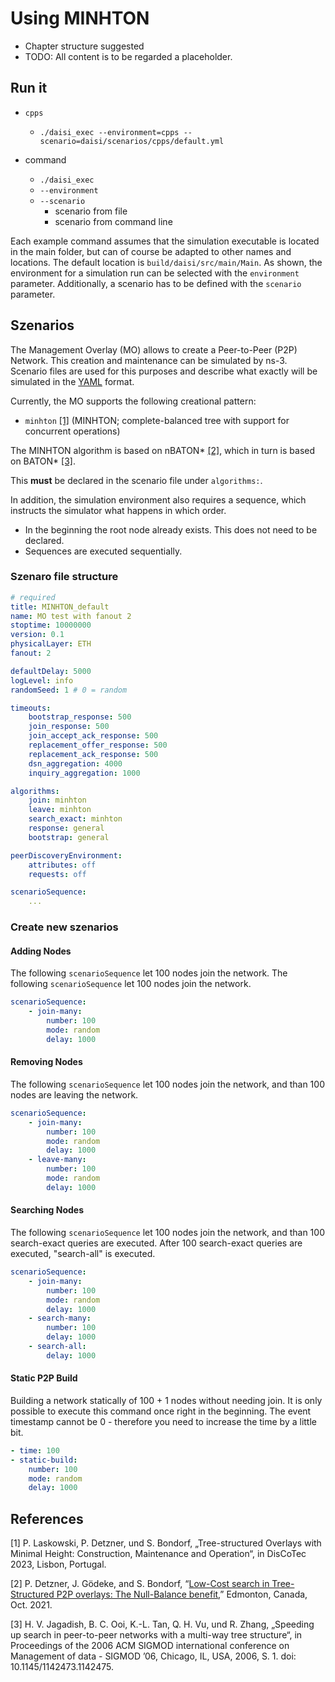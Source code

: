 # Using MINHTON

- Chapter structure suggested
- TODO: All content is to be regarded a placeholder.

## Run it

- `cpps`
    - `./daisi_exec --environment=cpps --scenario=daisi/scenarios/cpps/default.yml`

- command
    - `./daisi_exec`
    - `--environment`
    - `--scenario`
        - scenario from file
        - scenario from command line

Each example command assumes that the simulation executable is located in the main folder, but can of course be adapted to other names and locations.
The default location is `build/daisi/src/main/Main`.
As shown, the environment for a simulation run can be selected with the `environment` parameter.
Additionally, a scenario has to be defined with the `scenario` parameter.

## Szenarios

The Management Overlay (MO) allows to create a Peer-to-Peer (P2P) Network.
This creation and maintenance can be simulated by ns-3.
Scenario files are used for this purposes and describe what exactly will be simulated in the [YAML](https://yaml.org/) format.

Currently, the MO supports the following creational pattern:

<!--- `baton_star` [[1]](#references) (BATON\*; height-balanced tree)
- `nbaton_star` [[2]]((#references)) (nBATON\*; null-balanced tree; uses DSNs to support Join and Leave operations)-->
- `minhton` [[1]](#references) (MINHTON; complete-balanced tree with support for concurrent operations)

The MINHTON algorithm is based on nBATON\* [[2]](#references), which in turn is based on BATON\* [[3]](#references).

This **must** be declared in the scenario file under `algorithms:`.

In addition, the simulation environment also requires a sequence, which instructs the simulator what happens in which order.

- In the beginning the root node already exists. This does not need to be declared.
- Sequences are executed sequentially.

### Szenaro file structure

```yaml
# required
title: MINHTON_default
name: MO test with fanout 2
stoptime: 10000000
version: 0.1
physicalLayer: ETH
fanout: 2

defaultDelay: 5000
logLevel: info
randomSeed: 1 # 0 = random

timeouts:
    bootstrap_response: 500
    join_response: 500
    join_accept_ack_response: 500
    replacement_offer_response: 500
    replacement_ack_response: 500
    dsn_aggregation: 4000
    inquiry_aggregation: 1000

algorithms:
    join: minhton
    leave: minhton
    search_exact: minhton
    response: general
    bootstrap: general

peerDiscoveryEnvironment:
    attributes: off
    requests: off

scenarioSequence:
    ...
```

### Create new szenarios

#### Adding Nodes

The following `scenarioSequence` let 100 nodes join the network. The following `scenarioSequence` let 100 nodes join the network.

```yaml
scenarioSequence:
    - join-many:
        number: 100
        mode: random
        delay: 1000
```

#### Removing Nodes

The following `scenarioSequence` let 100 nodes join the network, and than 100 nodes are leaving the network.

```yaml
scenarioSequence:
    - join-many:
        number: 100
        mode: random
        delay: 1000
    - leave-many:
        number: 100
        mode: random
        delay: 1000
```

#### Searching Nodes

The following `scenarioSequence` let 100 nodes join the network, and than 100 search-exact queries are executed. After 100 search-exact queries are executed, "search-all" is executed.

```yaml
scenarioSequence:
    - join-many:
        number: 100
        mode: random
        delay: 1000
    - search-many:
        number: 100
        delay: 1000
    - search-all:
        delay: 1000
```

#### Static P2P Build

Building a network statically of 100 + 1 nodes without needing join.
It is only possible to execute this command once right in the beginning.
The event timestamp cannot be 0 - therefore you need to increase the time by a little bit.

```yaml
- time: 100
- static-build:
    number: 100
    mode: random
    delay: 1000
```

## References

[1] P. Laskowski, P. Detzner, und S. Bondorf, „Tree-structured Overlays with Minimal Height: Construction, Maintenance and Operation“, in DisCoTec 2023, Lisbon, Portugal.

[2] P. Detzner, J. Gödeke, and S. Bondorf, “[Low-Cost search in Tree-Structured P2P overlays: The Null-Balance benefit](https://doi.org/10.1109/LCN52139.2021.9525004),” Edmonton, Canada, Oct. 2021.

[3] H. V. Jagadish, B. C. Ooi, K.-L. Tan, Q. H. Vu, und R. Zhang, „Speeding up search in peer-to-peer networks with a multi-way tree structure“, in Proceedings of the 2006 ACM SIGMOD international conference on Management of data  - SIGMOD ’06, Chicago, IL, USA, 2006, S. 1. doi: 10.1145/1142473.1142475.
